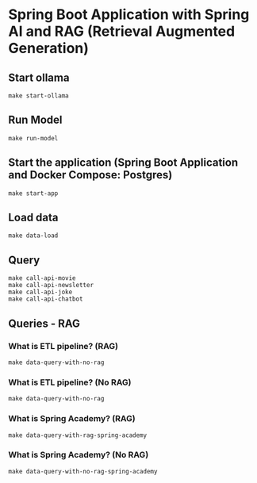 # Spring Boot Application with Spring AI and RAG (Retrieval Augmented Generation)

## Start ollama
    make start-ollama

## Run Model
    make run-model

## Start the application (Spring Boot Application and Docker Compose: Postgres)
    make start-app

## Load data
    make data-load

## Query
    make call-api-movie
    make call-api-newsletter
    make call-api-joke
    make call-api-chatbot

## Queries - RAG

### What is ETL pipeline? (RAG)
    make data-query-with-no-rag

### What is ETL pipeline? (No RAG)
    make data-query-with-no-rag

### What is Spring Academy? (RAG)
    make data-query-with-rag-spring-academy

### What is Spring Academy? (No RAG)
    make data-query-with-no-rag-spring-academy
